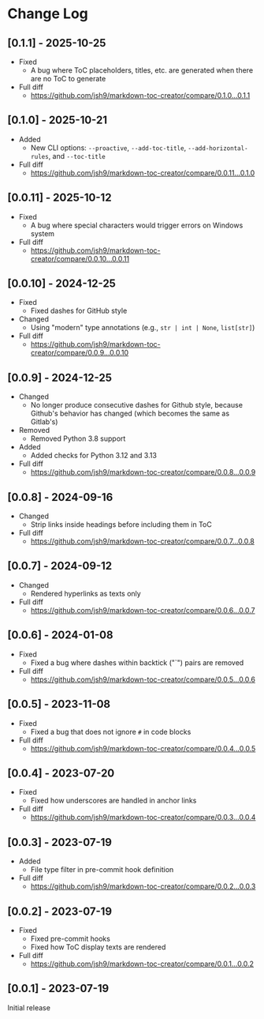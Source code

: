 # Change Log

## [0.1.1] - 2025-10-25

- Fixed
  - A bug where ToC placeholders, titles, etc. are generated when there are no
    ToC to generate
- Full diff
  - https://github.com/jsh9/markdown-toc-creator/compare/0.1.0...0.1.1

## [0.1.0] - 2025-10-21

- Added
  - New CLI options: `--proactive`, `--add-toc-title`,
    `--add-horizontal-rules`, and `--toc-title`
- Full diff
  - https://github.com/jsh9/markdown-toc-creator/compare/0.0.11...0.1.0

## [0.0.11] - 2025-10-12

- Fixed
  - A bug where special characters would trigger errors on Windows system
- Full diff
  - https://github.com/jsh9/markdown-toc-creator/compare/0.0.10...0.0.11

## [0.0.10] - 2024-12-25

- Fixed
  - Fixed dashes for GitHub style
- Changed
  - Using "modern" type annotations (e.g., `str | int | None`, `list[str]`)
- Full diff
  - https://github.com/jsh9/markdown-toc-creator/compare/0.0.9...0.0.10

## [0.0.9] - 2024-12-25

- Changed
  - No longer produce consecutive dashes for Github style, because Github's
    behavior has changed (which becomes the same as Gitlab's)
- Removed
  - Removed Python 3.8 support
- Added
  - Added checks for Python 3.12 and 3.13
- Full diff
  - https://github.com/jsh9/markdown-toc-creator/compare/0.0.8...0.0.9

## [0.0.8] - 2024-09-16

- Changed
  - Strip links inside headings before including them in ToC
- Full diff
  - https://github.com/jsh9/markdown-toc-creator/compare/0.0.7...0.0.8

## [0.0.7] - 2024-09-12

- Changed
  - Rendered hyperlinks as texts only
- Full diff
  - https://github.com/jsh9/markdown-toc-creator/compare/0.0.6...0.0.7

## [0.0.6] - 2024-01-08

- Fixed
  - Fixed a bug where dashes within backtick ("\`") pairs are removed
- Full diff
  - https://github.com/jsh9/markdown-toc-creator/compare/0.0.5...0.0.6

## [0.0.5] - 2023-11-08

- Fixed
  - Fixed a bug that does not ignore `#` in code blocks
- Full diff
  - https://github.com/jsh9/markdown-toc-creator/compare/0.0.4...0.0.5

## [0.0.4] - 2023-07-20

- Fixed
  - Fixed how underscores are handled in anchor links
- Full diff
  - https://github.com/jsh9/markdown-toc-creator/compare/0.0.3...0.0.4

## [0.0.3] - 2023-07-19

- Added
  - File type filter in pre-commit hook definition
- Full diff
  - https://github.com/jsh9/markdown-toc-creator/compare/0.0.2...0.0.3

## [0.0.2] - 2023-07-19

- Fixed
  - Fixed pre-commit hooks
  - Fixed how ToC display texts are rendered
- Full diff
  - https://github.com/jsh9/markdown-toc-creator/compare/0.0.1...0.0.2

## [0.0.1] - 2023-07-19

Initial release
